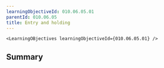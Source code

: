 ```yaml
---
learningObjectiveId: 010.06.05.01
parentId: 010.06.05
title: Entry and holding
---
```


```tsx eval
<LearningOBjectives learningObjectiveId={010.06.05.01} />
```

## Summary
